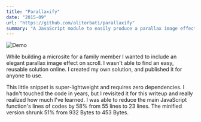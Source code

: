 ```yaml
---
title: "Parallaxify"
date: "2015-09"
url: "https://github.com/alitorbati/parallaxify"
summary: "A JavaScript module to easily produce a parallax image effect."
---
```


![Demo](/images/projects/parallaxify/demo.gif)

While building a microsite for a family member I wanted to include an elegant parallax image effect on scroll. I wasn't able to find an easy, reusable solution online. I created my own solution, and published it for anyone to use.

This little snippet is super-lightweight and requires zero dependencies. I hadn't touched the code in years, but I revisited it for this writeup and really realized how much I've learned. I was able to reduce the main JavaScript function's lines of codes by 58% from 55 lines to 23 lines. The minified version shrunk 51% from 932 Bytes to 453 Bytes.
